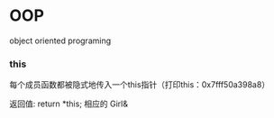 # OOP

object oriented programing


### this
每个成员函数都被隐式地传入一个this指针（打印this：0x7fff50a398a8）

返回值: return *this; 相应的 Girl&
